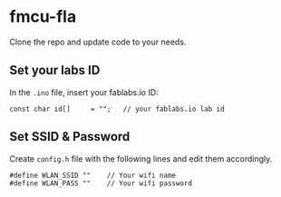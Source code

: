 # fmcu-fla

Clone the repo and update code to your needs.

## Set your labs ID

In the `.ino` file, insert your fablabs.io ID: 

```
const char id[]     = ""; 	// your fablabs.io lab id 
```

## Set SSID & Password

Create `config.h` file with the following lines and edit them accordingly. 

```
#define WLAN_SSID ""    // Your wifi name
#define WLAN_PASS ""    // Your wifi password
```
